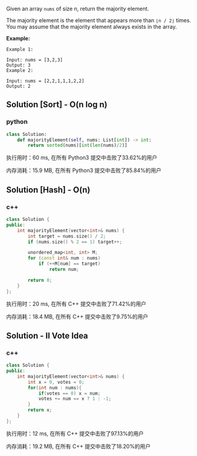 Given an array `nums` of size n, return the majority element.

The majority element is the element that appears more than `⌊n / 2⌋` times. You may assume that the majority element always exists in the array.



 **Example:**

```
Example 1:

Input: nums = [3,2,3]
Output: 3
Example 2:

Input: nums = [2,2,1,1,1,2,2]
Output: 2
```

## Solution [Sort] - O(n log n) 

### python

```python
class Solution:
    def majorityElement(self, nums: List[int]) -> int:
        return sorted(nums)[int(len(nums)/2)]
```

执行用时：60 ms, 在所有 Python3 提交中击败了33.62%的用户

内存消耗：15.9 MB, 在所有 Python3 提交中击败了85.84%的用户

## Solution [Hash] - O(n)

### c++

```c++
class Solution {
public:
    int majorityElement(vector<int>& nums) {
        int target = nums.size() / 2;
        if (nums.size() % 2 == 1) target++;

        unordered_map<int, int> M;
        for (const int& num : nums)
            if (++M[num] == target)
                return num;

        return 0;
    }
};
```

执行用时：20 ms, 在所有 C++ 提交中击败了71.42%的用户

内存消耗：18.4 MB, 在所有 C++ 提交中击败了9.75%的用户

## Solution - II Vote Idea

### c++

```c++
class Solution {
public:
    int majorityElement(vector<int>& nums) {
        int x = 0, votes = 0;
        for(int num : nums){
            if(votes == 0) x = num;
            votes += num == x ? 1 : -1;
        }
        return x;
    }
};
```

执行用时：12 ms, 在所有 C++ 提交中击败了97.13%的用户

内存消耗：19.2 MB, 在所有 C++ 提交中击败了18.20%的用户
